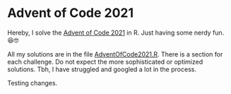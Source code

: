 # Advent of Code 2021

Hereby, I solve the [Advent of Code 2021](https://adventofcode.com/) in R. Just having some nerdy fun. :laughing::nerd_face:

All my solutions are in the file [AdventOfCode2021.R](AdventOfCode2021.R). There is a section for each challenge. Do not expect the more sophisticated or optimized solutions. Tbh, I have struggled and googled a lot in the process.

Testing changes.  